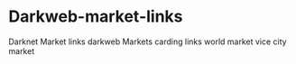 # Darkweb-market-links
Darknet Market links darkweb Markets carding links world market vice city market 
